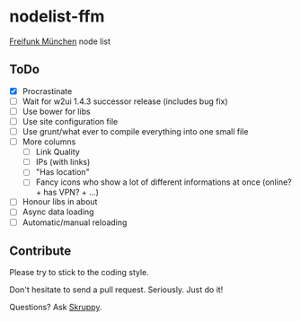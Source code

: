# nodelist-ffm
[Freifunk München](https://github.com/freifunkMUC) node list

## ToDo
- [X] Procrastinate
- [ ] Wait for w2ui 1.4.3 successor release (includes bug fix)
- [ ] Use bower for libs
- [ ] Use site configuration file
- [ ] Use grunt/what ever to compile everything into one small file
- [ ] More columns
  - [ ] Link Quality
  - [ ] IPs (with links)
  - [ ] "Has location"
  - [ ] Fancy icons who show a lot of different informations at once (online? + has VPN? + ...)
- [ ] Honour libs in about
- [ ] Async data loading
- [ ] Automatic/manual reloading

## Contribute
Please try to stick to the coding style.

Don't hesitate to send a pull request. Seriously. Just do it!

Questions? Ask [Skruppy](https://github.com/Skruppy).

